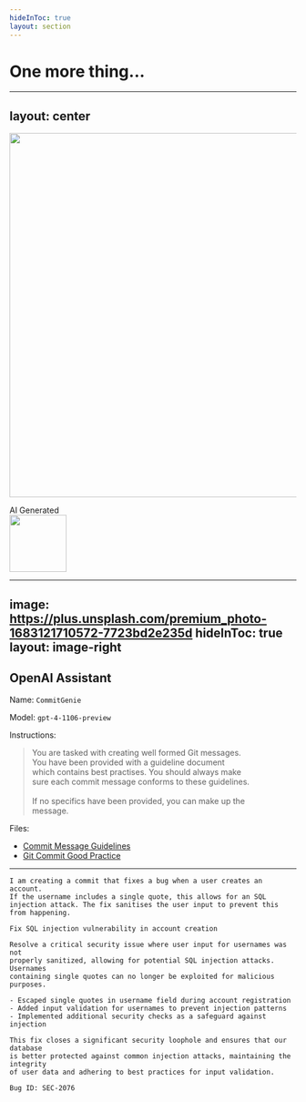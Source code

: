 ```yaml
---
hideInToc: true
layout: section
---
```


# One more thing...

---
layout: center
---

<img src="/images/server-pull-request-create.png" class="rounded" width="640" />

<div v-click="1">

<Arrow x1="150" y1="250" x2="210" y2="250" color="green"/>

<div class="absolute left-30px top-235px text-right">

AI Generated <br />
<img src="/images/wobblyloops-no-way-wow.gif" width="100" />

</div>

</div>

---
image: https://plus.unsplash.com/premium_photo-1683121710572-7723bd2e235d
hideInToc: true
layout: image-right
---

## OpenAI Assistant

Name: `CommitGenie`

Model: `gpt-4-1106-preview`

Instructions:
> You are tasked with creating well formed Git messages. <br />
> You have been provided with a guideline document       <br />
> which contains best practises. You should always make  <br />
> sure each commit message conforms to these guidelines. <br />
> <br />
> If no specifics have been provided, you can make up the <br />
> message.

Files:
- [Commit Message Guidelines](https://gist.github.com/robertpainsi/b632364184e70900af4ab688decf6f53)
- [Git Commit Good Practice](https://wiki.openstack.org/wiki/GitCommitMessages)

---

<div class="absolute left-20px top-60px">

<div class="grid grid-cols-[100px_600px] gap-2">

<div class="m-auto">

<noto-person width="64" height="64" />

</div>

<div>

```text
I am creating a commit that fixes a bug when a user creates an account.
If the username includes a single quote, this allows for an SQL
injection attack. The fix sanitises the user input to prevent this
from happening.
```

</div>

</div>

</div>

<div v-click="1" class="absolute right-20px bottom-60px">

<div class="grid grid-cols-[600px_100px] gap-2">

<div>

```text
Fix SQL injection vulnerability in account creation

Resolve a critical security issue where user input for usernames was not
properly sanitized, allowing for potential SQL injection attacks. Usernames
containing single quotes can no longer be exploited for malicious purposes.

- Escaped single quotes in username field during account registration
- Added input validation for usernames to prevent injection patterns
- Implemented additional security checks as a safeguard against injection

This fix closes a significant security loophole and ensures that our database
is better protected against common injection attacks, maintaining the integrity
of user data and adhering to best practices for input validation.

Bug ID: SEC-2076
```

</div>

<div class="m-auto">

<noto-genie width="64" height="64" />

</div>

</div>

</div>
